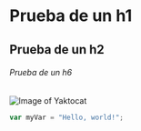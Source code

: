 # Prueba de un h1 
## Prueba de un h2
###### Prueba de un h6

![Image of Yaktocat](https://octodex.github.com/images/yaktocat.png)

``` javascript
var myVar = "Hello, world!";
```

